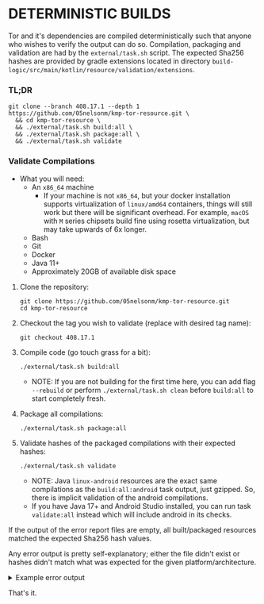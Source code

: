 # DETERMINISTIC BUILDS

Tor and it's dependencies are compiled deterministically such that anyone who wishes to verify
the output can do so. Compilation, packaging and validation are had by the `external/task.sh`
script. The expected Sha256 hashes are provided by gradle extensions located in directory
`build-logic/src/main/kotlin/resource/validation/extensions`.

### TL;DR

<!-- TAG_VERSION -->
```
git clone --branch 408.17.1 --depth 1 https://github.com/05nelsonm/kmp-tor-resource.git \
  && cd kmp-tor-resource \
  && ./external/task.sh build:all \
  && ./external/task.sh package:all \
  && ./external/task.sh validate
```

### Validate Compilations

- What you will need:
    - An `x86_64` machine
        - If your machine is not `x86_64`, but your docker installation supports virtualization 
          of `linux/amd64` containers, things will still work but there will be significant overhead. 
          For example, `macOS` with `M` series chipsets build fine using rosetta virtualization, but 
          may take upwards of 6x longer.
    - Bash
    - Git
    - Docker
    - Java 11+
    - Approximately 20GB of available disk space

1) Clone the repository:
   ```shell
   git clone https://github.com/05nelsonm/kmp-tor-resource.git
   cd kmp-tor-resource
   ```

<!-- TAG_VERSION -->
2) Checkout the tag you wish to validate (replace with desired tag name):
   ```shell
   git checkout 408.17.1
   ```

3) Compile code (go touch grass for a bit):
   ```shell
   ./external/task.sh build:all
   ```
   - NOTE: If you are not building for the first time here, you can add flag `--rebuild` 
     or perform `./external/task.sh clean` before `build:all` to start completely fresh.

4) Package all compilations:
   ```shell
   ./external/task.sh package:all
   ```

5) Validate hashes of the packaged compilations with their expected hashes:
   ```shell
   ./external/task.sh validate
   ```
   - NOTE: Java `linux-android` resources are the exact same compilations as the `build:all:android` 
     task output, just gzipped. So, there is implicit validation of the android compilations.
   - If you have Java 17+ and Android Studio installed, you can run task `validate:all` instead 
     which will include android in its checks.

If the output of the error report files are empty, all built/packaged resources matched the 
expected Sha256 hash values.

Any error output is pretty self-explanatory; either the file didn't exist or hashes didn't 
match what was expected for the given platform/architecture.

<details>
    <summary>Example error output</summary>

```
resource-compilation-exec-tor/android.err:

resource-compilation-exec-tor-gpl/android.err:

resource-compilation-lib-tor/android.err:

resource-compilation-lib-tor-gpl/android.err:

resource-exec-tor/jvm.err:
resource-exec-tor/linuxArm64.err:
resource-exec-tor/linuxX64.err:
resource-exec-tor/macosArm64.err:
resource-exec-tor/macosX64.err:
resource-exec-tor/mingwX64.err:

resource-exec-tor-gpl/jvm.err:
resource-exec-tor-gpl/linuxArm64.err:
resource-exec-tor-gpl/linuxX64.err:
resource-exec-tor-gpl/macosArm64.err:
resource-exec-tor-gpl/macosX64.err:
resource-exec-tor-gpl/mingwX64.err:

resource-frameworks-gradle-plugin/jvm.err:

resource-geoip/jvm-geoip.err:
ERROR[ Resource does not exist: external/build/package/resource-geoip/src/jvmMain/resources/io/matthewnelson/kmp/tor/resource/geoip/geoip.gz ]
resource-geoip/native.err:

resource-lib-tor/iosSimulatorArm64.err:
resource-lib-tor/iosX64.err:
resource-lib-tor/jvm.err:
ERROR[ Lib hash[1f0415656954b34d1e8eebbaec447b239572b5f9168caff2e46e353e19c58260] did not match expected[testing56954b34d1e8eebbaec447b239572b5f9168caff2e46e353e19c58260]: external/build/package/resource-lib-tor/src/jvmMain/resources/io/matthewnelson/kmp/tor/resource/lib/tor/native/macos/aarch64/libtor.dylib.gz ]
resource-lib-tor/linuxArm64.err:
resource-lib-tor/linuxX64.err:
resource-lib-tor/macosArm64.err:
resource-lib-tor/macosX64.err:
resource-lib-tor/mingwX64.err:

resource-lib-tor-gpl/iosSimulatorArm64.err:
resource-lib-tor-gpl/iosX64.err:
resource-lib-tor-gpl/jvm.err:
resource-lib-tor-gpl/linuxArm64.err:
resource-lib-tor-gpl/linuxX64.err:
resource-lib-tor-gpl/macosArm64.err:
resource-lib-tor-gpl/macosX64.err:
resource-lib-tor-gpl/mingwX64.err:

resource-noexec-tor/jvm.err:

resource-noexec-tor-gpl/jvm.err:


    Task 'validate' completed in 0m38.531s

```

</details>

That's it.
